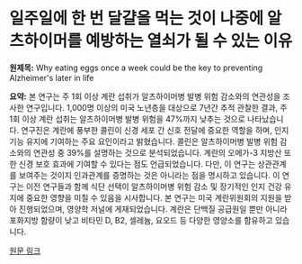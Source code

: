 # 일주일에 한 번 달걀을 먹는 것이 나중에 알츠하이머를 예방하는 열쇠가 될 수 있는 이유

**원제목:** Why eating eggs once a week could be the key to preventing Alzheimer's later in life

**요약:** 본 연구는 주 1회 이상 계란 섭취가 알츠하이머병 발병 위험 감소와의 연관성을 조사한 연구입니다. 1,000명 이상의 미국 노년층을 대상으로 7년간 추적 관찰한 결과, 주 1회 이상 계란 섭취는 알츠하이머병 발병 위험을 47%까지 낮추는 것으로 나타났습니다.  연구진은 계란에 풍부한 콜린이 신경 세포 간 신호 전달에 중요한 역할을 하며, 인지 기능 유지에 기여하는 주요 요인이라고 밝혔습니다.  콜린은 알츠하이머병 발병 위험 감소와의 연관성 중 39%를 설명하는 것으로 분석되었습니다.  계란의 오메가-3 지방산 또한 신경 보호 효과에 기여할 수 있다는 점도 언급되었습니다.  다만, 이 연구는 상관관계를 보여주는 것이지 인과관계를 증명하는 것은 아니라는 점을 명시하고 있습니다.  이 연구는 이전 연구들과 함께 식단 선택이 알츠하이머병 위험 감소 및 장기적인 인지 건강 유지에 중요한 영향을 미칠 수 있음을 시사합니다.  본 연구는 미국 계란위원회의 지원을 받아 진행되었으며, 영양학 저널에 게재되었습니다.  계란은 단백질 공급원일 뿐만 아니라 포화지방 함량이 낮고 비타민 D, B2, 셀레늄, 요오드 등 다양한 영양소를 함유하고 있습니다.

[원문 링크](https://www.yahoo.com/news/why-eating-eggs-morning-could-161433277.html)
